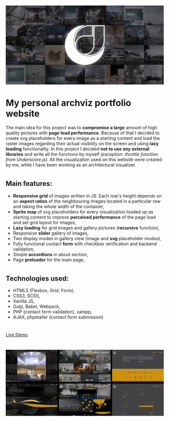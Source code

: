 ![website cover](src/assets/img/cover.jpg)

# My personal archviz portfolio website
The main idea for this project was to __compromise a large__ amount of high quality pictures with __page load performance__. Because of that I decided to create svg placeholders for every image as a starting content and load the raster images regarding their actual visibility on the screen and using __lazy loading__ functionality. In this project I decided __not to use any external libraries__ and write all the functions by myself _(exception: throttle function from Underscore.js)_. All the visualization used on this website were created by me, while I have been working as an architectural visualizer.
#
## Main features:
* __Responsive grid__ of images written in JS. Each row's height depends on an __aspect ratios__ of the neighbouring images located in a particular row and taking the whole width of the container,
* __Sprite map__ of svg placeholders for every visualization loaded up as starting content to improve __perceived performance__ of the page load and set grid layout for images,
* __Lazy loading__ for grid images and gallery pictures (__recursive__ function),
* Responsive __slider__ gallery of images,
* Two display modes in gallery view (image and __svg__ placeholder modes),
* Fully functional contact __form__ with checkbox verification and backend validation,
* Simple __accordions__ in about section,
* Page __preloader__ for the main page,
#
## Technologies used:
* HTML5 (Flexbox, Grid, Form),
* CSS3, SCSS,
* Vanilla JS,
* Gulp, Babel, Webpack,
* PHP (contact form validation), xampp,
* AJAX, phpmailer (contact form submission)
#
[Live Demo](https://jakubchojna.pl/)
#
![website screenshots](src/assets/img/markdown.JPG)